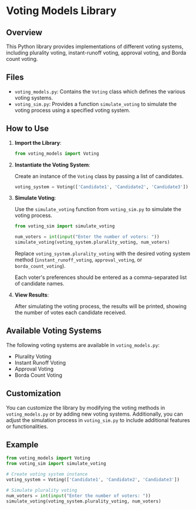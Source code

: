 # Voting Models Library

## Overview

This Python library provides implementations of different voting systems, including plurality voting, instant-runoff voting, approval voting, and Borda count voting.

## Files

- `voting_models.py`: Contains the `Voting` class which defines the various voting systems.
- `voting_sim.py`: Provides a function `simulate_voting` to simulate the voting process using a specified voting system.

## How to Use

1. **Import the Library**:

    ```python
    from voting_models import Voting
    ```

2. **Instantiate the Voting System**:

    Create an instance of the `Voting` class by passing a list of candidates.

    ```python
    voting_system = Voting(['Candidate1', 'Candidate2', 'Candidate3'])
    ```

3. **Simulate Voting**:

    Use the `simulate_voting` function from `voting_sim.py` to simulate the voting process.

    ```python
    from voting_sim import simulate_voting

    num_voters = int(input("Enter the number of voters: "))
    simulate_voting(voting_system.plurality_voting, num_voters)
    ```

    Replace `voting_system.plurality_voting` with the desired voting system method (`instant_runoff_voting`, `approval_voting`, or `borda_count_voting`).

    Each voter's preferences should be entered as a comma-separated list of candidate names.

4. **View Results**:

    After simulating the voting process, the results will be printed, showing the number of votes each candidate received.

## Available Voting Systems

The following voting systems are available in `voting_models.py`:

- Plurality Voting
- Instant Runoff Voting
- Approval Voting
- Borda Count Voting

## Customization

You can customize the library by modifying the voting methods in `voting_models.py` or by adding new voting systems. Additionally, you can adjust the simulation process in `voting_sim.py` to include additional features or functionalities.

## Example

```python
from voting_models import Voting
from voting_sim import simulate_voting

# Create voting system instance
voting_system = Voting(['Candidate1', 'Candidate2', 'Candidate3'])

# Simulate plurality voting
num_voters = int(input("Enter the number of voters: "))
simulate_voting(voting_system.plurality_voting, num_voters)

